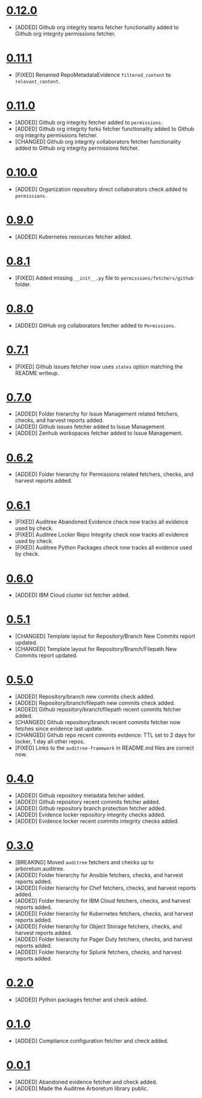 # [0.12.0](https://github.com/ComplianceAsCode/auditree-arboretum/releases/tag/v0.12.0)

- [ADDED] Github org integrity teams fetcher functionality added to Github org integrity permissions fetcher.

# [0.11.1](https://github.com/ComplianceAsCode/auditree-arboretum/releases/tag/v0.11.1)

- [FIXED] Renamed RepoMetadataEvidence `filtered_content` to `relevant_content`.

# [0.11.0](https://github.com/ComplianceAsCode/auditree-arboretum/releases/tag/v0.11.0)

- [ADDED] Github org integrity fetcher added to `permissions`.
- [ADDED] Github org integrity forks fetcher functionality added to Github org integrity permissions fetcher.
- [CHANGED] Github org integrity collaborators fetcher functionality added to Github org integrity permissions fetcher.

# [0.10.0](https://github.com/ComplianceAsCode/auditree-arboretum/releases/tag/v0.10.0)

- [ADDED] Organization repository direct collaborators check added to `permissions`.

# [0.9.0](https://github.com/ComplianceAsCode/auditree-arboretum/releases/tag/v0.9.0)

- [ADDED] Kubernetes resources fetcher added.

# [0.8.1](https://github.com/ComplianceAsCode/auditree-arboretum/releases/tag/v0.8.1)

- [FIXED] Added missing `__init__.py` file to `permissions/fetchers/github` folder.

# [0.8.0](https://github.com/ComplianceAsCode/auditree-arboretum/releases/tag/v0.8.0)

- [ADDED] GitHub org collaborators fetcher added to `Permissions`.

# [0.7.1](https://github.com/ComplianceAsCode/auditree-arboretum/releases/tag/v0.7.1)

- [FIXED] Github issues fetcher now uses `states` option matching the README writeup.

# [0.7.0](https://github.com/ComplianceAsCode/auditree-arboretum/releases/tag/v0.7.0)

- [ADDED] Folder hierarchy for Issue Management related fetchers, checks, and harvest reports added.
- [ADDED] Github issues fetcher added to Issue Management.
- [ADDED] Zenhub workspaces fetcher added to Issue Management.

# [0.6.2](https://github.com/ComplianceAsCode/auditree-arboretum/releases/tag/v0.6.2)

- [ADDED] Folder hierarchy for Permissions related fetchers, checks, and harvest reports added.

# [0.6.1](https://github.com/ComplianceAsCode/auditree-arboretum/releases/tag/v0.6.1)

- [FIXED] Auditree Abandoned Evidence check now tracks all evidence used by check.
- [FIXED] Auditree Locker Repo Integrity check now tracks all evidence used by check.
- [FIXED] Auditree Python Packages check now tracks all evidence used by check.

# [0.6.0](https://github.com/ComplianceAsCode/auditree-arboretum/releases/tag/v0.6.0)

- [ADDED] IBM Cloud cluster list fetcher added.

# [0.5.1](https://github.com/ComplianceAsCode/auditree-arboretum/releases/tag/v0.5.1)

- [CHANGED] Template layout for Repository/Branch New Commits report updated.
- [CHANGED] Template layout for Repository/Branch/Filepath New Commits report updated.

# [0.5.0](https://github.com/ComplianceAsCode/auditree-arboretum/releases/tag/v0.5.0)

- [ADDED] Repository/branch new commits check added.
- [ADDED] Repository/branch/filepath new commits check added.
- [ADDED] Github repository/branch/filepath recent commits fetcher added.
- [CHANGED] Github repository/branch recent commits fetcher now fetches since evidence last update.
- [CHANGED] Github repo recent commits evidence: TTL set to 2 days for locker, 1 day all other repos.
- [FIXED] Links to the `auditree-framework` in README.md files are correct now.

# [0.4.0](https://github.com/ComplianceAsCode/auditree-arboretum/releases/tag/v0.4.0)

- [ADDED] Github repository metadata fetcher added.
- [ADDED] Github repository recent commits fetcher added.
- [ADDED] Github repository branch protection fetcher added.
- [ADDED] Evidence locker repository integrity checks added.
- [ADDED] Evidence locker recent commits integrity checks added.

# [0.3.0](https://github.com/ComplianceAsCode/auditree-arboretum/releases/tag/v0.3.0)

- [BREAKING] Moved `auditree` fetchers and checks up to arboretum.auditree.
- [ADDED] Folder hierarchy for Ansible fetchers, checks, and harvest reports added.
- [ADDED] Folder hierarchy for Chef fetchers, checks, and harvest reports added.
- [ADDED] Folder hierarchy for IBM Cloud fetchers, checks, and harvest reports added.
- [ADDED] Folder hierarchy for Kubernetes fetchers, checks, and harvest reports added.
- [ADDED] Folder hierarchy for Object Storage fetchers, checks, and harvest reports added.
- [ADDED] Folder hierarchy for Pager Duty fetchers, checks, and harvest reports added.
- [ADDED] Folder hierarchy for Splunk fetchers, checks, and harvest reports added.

# [0.2.0](https://github.com/ComplianceAsCode/auditree-arboretum/releases/tag/v0.2.0)

- [ADDED] Python packages fetcher and check added.

# [0.1.0](https://github.com/ComplianceAsCode/auditree-arboretum/releases/tag/v0.1.0)

- [ADDED] Compliance configuration fetcher and check added.

# [0.0.1](https://github.com/ComplianceAsCode/auditree-arboretum/releases/tag/v0.0.1)

- [ADDED] Abandoned evidence fetcher and check added.
- [ADDED] Made the Auditree Arboretum library public.
